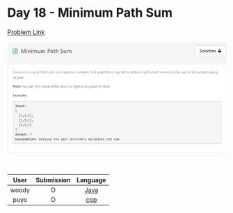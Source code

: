 # Day 18 - Minimum Path Sum

[Problem Link](https://leetcode.com/problems/minimum-path-sum/)

![18-minimum-path-sum](../images/18-minimum-path-sum.png)

<br>

User  | Submission | Language
:--:  | :--------: | :-----:
woody | O          | [Java](./woody.md)
puyo | O          | [cpp](./puyo.cpp)
